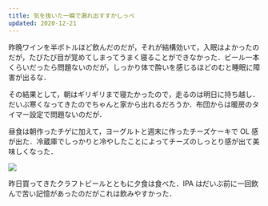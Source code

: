 ```yaml
---
title: 気を抜いた一瞬で漏れ出すすかしっぺ
updated: 2020-12-21
---
```


昨晩ワインを半ボトルほど飲んだのだが，それが結構効いて，入眠はよかったのだが，たびたび目が覚めてしまってうまく寝ることができなかった．ビール一本くらいだったら問題ないのだが，しっかり体で酔いを感じるほどのむと睡眠に障害が出るな．

その結果として，朝はギリギリまで寝たかったので，走るのは明日に持ち越し．だいぶ寒くなってきたのでちゃんと家から出れるだろうか．布団からは暖房のタイマー設定で問題ないのだが．

昼食は朝作ったチゲに加えて，ヨーグルトと週末に作ったチーズケーキで OL 感が出た．冷蔵庫でしっかりと冷やしたことによってチーズのしっとり感が出て美味しくなった．

![](https://lh3.googleusercontent.com/pw/ACtC-3cjwDlFD_GiNCHfzgFKD-eBGiKOVK9DTJO2TGb-gWUABv7sYfGVLOsY-eVwAYKsEBvytNd8OGHWtcXTkaT0Wi_S1JDw4AFPKyF2rLapgnOh0R_XDz4k0aFThsDpqad8aFaLtIW64Dt5pjv2yJZWSftVeg=w2043-h1532-no?authuser=0)

昨日買ってきたクラフトビールとともに夕食は食べた．IPA はだいぶ前に一回飲んで苦い記憶があったのだがこれは飲みやすかった．
